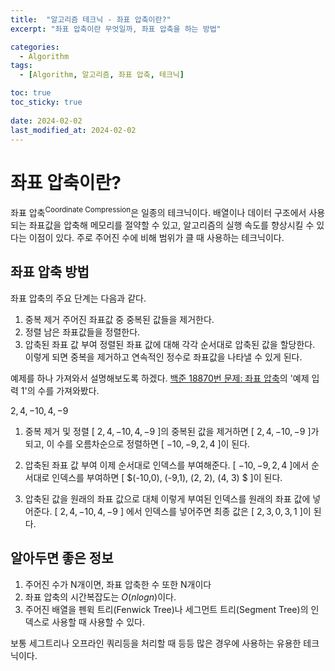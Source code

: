 ```yaml
---
title:  "알고리즘 테크닉 - 좌표 압축이란?"
excerpt: "좌표 압축이란 무엇일까, 좌표 압축을 하는 방법"

categories:
  - Algorithm
tags:
  - [Algorithm, 알고리즘, 좌표 압축, 테크닉]

toc: true
toc_sticky: true
 
date: 2024-02-02
last_modified_at: 2024-02-02
---
```


# 좌표 압축이란?
좌표 압축<sup>Coordinate Compression</sup>은 일종의 테크닉이다. 배열이나 데이터 구조에서 사용되는 좌표값을 압축해 메모리를 절약할 수 있고, 알고리즘의 실행 속도를 향상시킬 수 있다는 이점이 있다. 주로 주어진 수에 비해 범위가 클 때 사용하는 테크닉이다.

## 좌표 압축 방법

좌표 압축의 주요 단계는 다음과 같다.
1. 중복 제거
주어진 좌표값 중 중복된 값들을 제거한다.
2. 정렬
남은 좌표값들을 정렬한다.
3. 압축된 좌표 값 부여
정렬된 좌표 값에 대해 각각 순서대로 압축된 값을 할당한다. 이렇게 되면 중복을 제거하고 연속적인 정수로 좌표값을 나타낼 수 있게 된다.

예제를 하나 가져와서 설명해보도록 하겠다. [백준 18870번 문제: 좌표 압축](https://www.acmicpc.net/problem/18870)의 '예제 입력 1'의 수를 가져와봤다.

$2, 4, -10, 4, -9$

1. 중복 제거 및 정렬
[ $2, 4, -10, 4, -9$ ]의 중복된 값을 제거하면 [ $2, 4, -10, -9$ ]가 되고, 이 수를 오름차순으로 정렬하면 [ $-10, -9, 2, 4$ ]이 된다.

2. 압축된 좌표 값 부여
이제 순서대로 인덱스를 부여해준다. [ $-10, -9, 2, 4$ ]에서 순서대로 인덱스를 부여하면 [ $(-10,0), (-9,1), (2, 2), (4, 3) $ ]이 된다.

3. 압축된 값을 원래의 좌표 값으로 대체
이렇게 부여된 인덱스를 원래의 좌표 값에 넣어준다. [ $2, 4, -10, 4, -9$ ] 에서 인덱스를 넣어주면 최종 값은 [ $2, 3, 0, 3, 1$ ]이 된다.


## 알아두면 좋은 정보
1. 주어진 수가 N개이면, 좌표 압축한 수 또한 N개이다
2. 좌표 압축의 시간복잡도는 $O(nlogn)$이다.
3. 주어진 배열을 펜윅 트리(Fenwick Tree)나 세그먼트 트리(Segment Tree)의 인덱스로 사용할 때 사용할 수 있다.

보통 세그트리나 오프라인 쿼리등을 처리할 때 등등 많은 경우에 사용하는 유용한 테크닉이다.